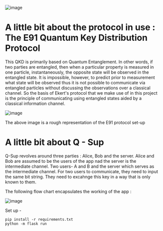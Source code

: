 
![image](https://user-images.githubusercontent.com/68393451/151698106-9d09631f-8883-4376-a01e-9ef92d1f317b.png)


# A little bit about the protocol in use : The E91 Quantum Key Distribution Protocol
 This QKD is primarily based on Quantum Entanglement. In other words, if two parties are entangled, then when a particular property is measured in one particle, instantaneously, the opposite state will be observed in the entangled state. It is impossible, however, to predict prior to measurement what state will be observed thus it is not possible to communicate via entangled particles without discussing the observations over a classical channel. So the basis of Ekert's protocol that we make use of in this project is the principle of communicating using entangled states aided by a classical information channel.

![image](https://user-images.githubusercontent.com/68393451/151692204-7eb03351-9baf-4d18-850f-2e0956ae4b63.png)

 The above image is a rough representation of the E91 protocol set-up

# A little bit about Q - Sup
Q-Sup revolves around three parties : Alice, Bob and the server. Alice and Bob are assumed to be the users of the app nad the server is the intermediate channel.
Two users- A and B  and the server which serves as the intermediate channel. For two users to communicate, they need to input the same bit string. They need to excahnge this key in a way that is only known to them. 

The following flow chart encapsulates the working of the app :

![image](https://user-images.githubusercontent.com/68393451/151696305-77b7bbf9-b7fe-4c59-b434-88a15a4e9e81.png)






Set up -

```
pip install -r requirements.txt
python -m flask run
```



